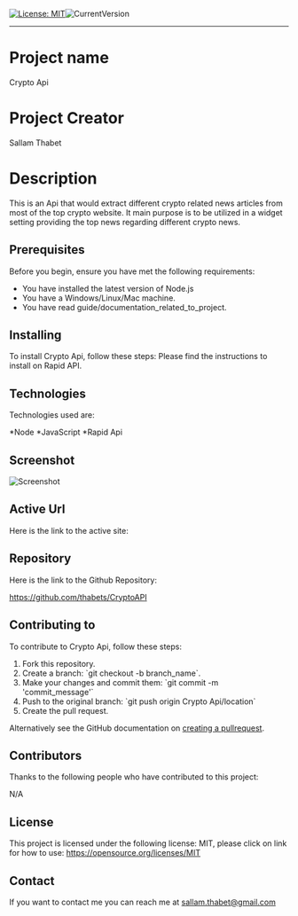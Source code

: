 
[![License: MIT](https://img.shields.io/badge/License-MIT-yellow.svg)](https://opensource.org/licenses/MIT)![CurrentVersion](https://img.shields.io/badge/version-1.0.0-green.svg)

---
# Project name
Crypto Api

# Project Creator
Sallam Thabet

# Description
This is an Api that would extract different crypto related news articles from most of the top crypto website. It main purpose is to be utilized in a widget setting providing the top news regarding different crypto news.

## Prerequisites
Before you begin, ensure you have met the following requirements:
* You have installed the latest version of Node.js
* You have a Windows/Linux/Mac machine.
* You have read guide/documentation_related_to_project.

## Installing

To install Crypto Api, follow these steps:
Please find the instructions to install on Rapid API.

## Technologies

Technologies used are:

*Node 
*JavaScript 
*Rapid Api

## Screenshot

![Screenshot]()

## Active Url

Here is the link to the active site:



## Repository

Here is the link to the Github Repository:

https://github.com/thabets/CryptoAPI

## Contributing to

To contribute to Crypto Api, follow these steps:
1. Fork this repository.
2. Create a branch: \`git checkout -b branch_name\`.
3. Make your changes and commit them: \`git commit -m 'commit_message'\`
4. Push to the original branch: \`git push origin Crypto Api/location\`
5. Create the pull request.

Alternatively see the GitHub documentation on [creating a pullrequest](https://help.github.com/en/github/collaborating-with-issues-and-pull-requests/creating-a-pull-request).

## Contributors

Thanks to the following people who have contributed to this project:

N/A

## License

This project is licensed under the following license: MIT, please click on link for how to use: https://opensource.org/licenses/MIT

## Contact

If you want to contact me you can reach me at sallam.thabet@gmail.com 
